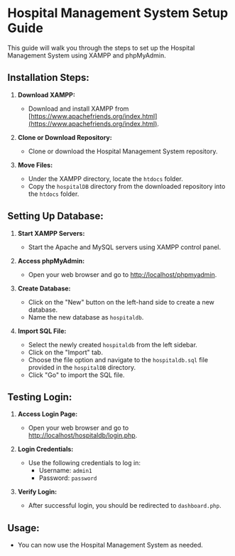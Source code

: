 # Hospital Management System Setup Guide

This guide will walk you through the steps to set up the Hospital Management System using XAMPP and phpMyAdmin.

## Installation Steps:

1. **Download XAMPP:**
    - Download and install XAMPP from [https://www.apachefriends.org/index.html](https://www.apachefriends.org/index.html).

2. **Clone or Download Repository:**
    - Clone or download the Hospital Management System repository.

3. **Move Files:**
    - Under the XAMPP directory, locate the `htdocs` folder.
    - Copy the `hospitalDB` directory from the downloaded repository into the `htdocs` folder.

## Setting Up Database:

1. **Start XAMPP Servers:**
    - Start the Apache and MySQL servers using XAMPP control panel.

2. **Access phpMyAdmin:**
    - Open your web browser and go to [http://localhost/phpmyadmin](http://localhost/phpmyadmin).

3. **Create Database:**
    - Click on the "New" button on the left-hand side to create a new database.
    - Name the new database as `hospitaldb`.

4. **Import SQL File:**
    - Select the newly created `hospitaldb` from the left sidebar.
    - Click on the "Import" tab.
    - Choose the file option and navigate to the `hospitaldb.sql` file provided in the `hospitalDB` directory.
    - Click "Go" to import the SQL file.

## Testing Login:

1. **Access Login Page:**
    - Open your web browser and go to [http://localhost/hospitaldb/login.php](http://localhost/hospitaldb/login.php).

2. **Login Credentials:**
    - Use the following credentials to log in:
        - Username: `admin1`
        - Password: `password`

3. **Verify Login:**
    - After successful login, you should be redirected to `dashboard.php`.

## Usage:

- You can now use the Hospital Management System as needed.
